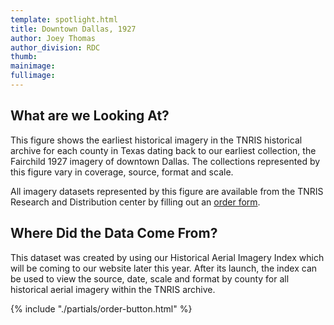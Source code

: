 ```yaml
---
template: spotlight.html
title: Downtown Dallas, 1927
author: Joey Thomas
author_division: RDC
thumb: 
mainimage: 
fullimage: 
---
```

## What are we Looking At?

This figure shows the earliest historical imagery in the TNRIS historical archive for each county in Texas dating back to our earliest collection, the Fairchild 1927 imagery of downtown Dallas. The collections represented by this figure vary in coverage, source, format and scale.

All imagery datasets represented by this figure are available from the TNRIS Research and Distribution center by filling out an [order form](http://tnris.org/order-data).   

## Where Did the Data Come From?

This dataset was created by using our Historical Aerial Imagery Index which will be coming to our website later this year. After its launch, the index can be used to view the source, date, scale and format by county for all historical aerial imagery within the TNRIS archive. 

{% include "./partials/order-button.html" %}
